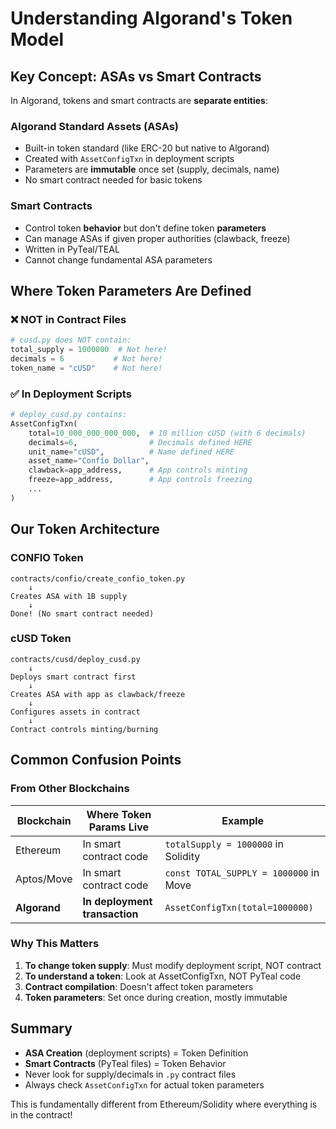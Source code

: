 # Understanding Algorand's Token Model

## Key Concept: ASAs vs Smart Contracts

In Algorand, tokens and smart contracts are **separate entities**:

### Algorand Standard Assets (ASAs)
- Built-in token standard (like ERC-20 but native to Algorand)
- Created with `AssetConfigTxn` in deployment scripts
- Parameters are **immutable** once set (supply, decimals, name)
- No smart contract needed for basic tokens

### Smart Contracts
- Control token **behavior** but don't define token **parameters**
- Can manage ASAs if given proper authorities (clawback, freeze)
- Written in PyTeal/TEAL
- Cannot change fundamental ASA parameters

## Where Token Parameters Are Defined

### ❌ NOT in Contract Files
```python
# cusd.py does NOT contain:
total_supply = 1000000  # Not here!
decimals = 6           # Not here!
token_name = "cUSD"    # Not here!
```

### ✅ In Deployment Scripts
```python
# deploy_cusd.py contains:
AssetConfigTxn(
    total=10_000_000_000_000,  # 10 million cUSD (with 6 decimals)
    decimals=6,                # Decimals defined HERE
    unit_name="cUSD",          # Name defined HERE
    asset_name="Confío Dollar",
    clawback=app_address,      # App controls minting
    freeze=app_address,        # App controls freezing
    ...
)
```

## Our Token Architecture

### CONFIO Token
```
contracts/confio/create_confio_token.py
    ↓
Creates ASA with 1B supply
    ↓
Done! (No smart contract needed)
```

### cUSD Token
```
contracts/cusd/deploy_cusd.py
    ↓
Deploys smart contract first
    ↓
Creates ASA with app as clawback/freeze
    ↓
Configures assets in contract
    ↓
Contract controls minting/burning
```

## Common Confusion Points

### From Other Blockchains

| Blockchain | Where Token Params Live | Example |
|------------|------------------------|---------|
| Ethereum | In smart contract code | `totalSupply = 1000000` in Solidity |
| Aptos/Move | In smart contract code | `const TOTAL_SUPPLY = 1000000` in Move |
| **Algorand** | **In deployment transaction** | `AssetConfigTxn(total=1000000)` |

### Why This Matters

1. **To change token supply**: Must modify deployment script, NOT contract
2. **To understand a token**: Look at AssetConfigTxn, NOT PyTeal code
3. **Contract compilation**: Doesn't affect token parameters
4. **Token parameters**: Set once during creation, mostly immutable

## Summary

- **ASA Creation** (deployment scripts) = Token Definition
- **Smart Contracts** (PyTeal files) = Token Behavior
- Never look for supply/decimals in `.py` contract files
- Always check `AssetConfigTxn` for actual token parameters

This is fundamentally different from Ethereum/Solidity where everything is in the contract!